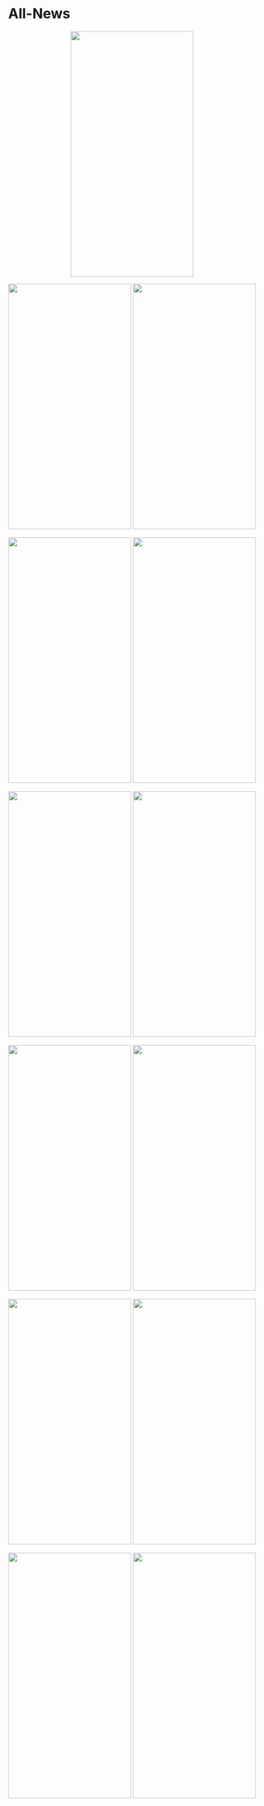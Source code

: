 # All-News
<p align="center">
  <img src="https://user-images.githubusercontent.com/118614364/227763163-b63f5bb3-961d-49fd-af8d-57b2b4cb5062.png" width="250" height = "500">
</p>

<p align="center">
  <img src="https://user-images.githubusercontent.com/118614364/227763164-c89a9ce6-3732-4428-9d57-7e39a13cf065.png" width="250" height = "500">
  <img src="https://user-images.githubusercontent.com/118614364/227763166-296e13ce-2eb1-487f-8615-b692e90427df.png" width="250" height = "500">
</p>

<p align="center">
  <img src="https://user-images.githubusercontent.com/118614364/227763167-460ef804-2409-44f6-a88a-7e7eab1bdb3e.png" width="250" height = "500">
  <img src="https://user-images.githubusercontent.com/118614364/227763171-6d82fbdc-0cb2-41ac-ac21-5e12c0472541.png" width="250" height = "500">
</p>

<p align="center">
  <img src="https://user-images.githubusercontent.com/118614364/227763173-22aecb65-599c-461c-8f79-c770cb52861b.png" width="250" height = "500">
  <img src="https://user-images.githubusercontent.com/118614364/227763182-cbfa5f50-e029-465c-b866-72d0d758509f.png" width="250" height = "500">
</p>

<p align="center">
  <img src="https://user-images.githubusercontent.com/118614364/227763185-e367a2f6-b4df-4b2e-ac0b-617e99447f0c.png" width="250" height = "500">
  <img src="https://user-images.githubusercontent.com/118614364/227763189-2d4d1fa8-b834-49d2-af17-f1afa49d6aed.png" width="250" height = "500">
</p>

<p align="center">
  <img src="https://user-images.githubusercontent.com/118614364/227763196-75153b66-858d-4d34-9442-a9a4776e4382.png" width="250" height = "500">
  <img src="https://user-images.githubusercontent.com/118614364/227763198-b045f587-37d3-4623-bf77-39e050cc45d3.png" width="250" height = "500">
</p>

<p align="center">
  <img src="https://user-images.githubusercontent.com/118614364/227763204-2fe3284a-a948-45e4-a2ae-2c9b2a5ec159.png" width="250" height = "500">
  <img src="https://user-images.githubusercontent.com/118614364/227763211-527b59ae-a005-474d-bb58-570062219db8.png" width="250" height = "500">
</p>

